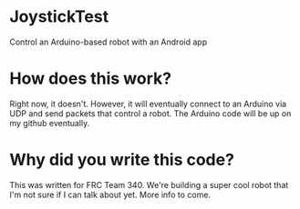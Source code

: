 # JoystickTest
Control an Arduino-based robot with an Android app

# How does this work?
Right now, it doesn't. However, it will eventually connect to an Arduino via UDP and send packets that control a robot. The Arduino code will be up on my github eventually.

# Why did you write this code?
This was written for FRC Team 340. We're building a super cool robot that I'm not sure if I can talk about yet. More info to come. 
